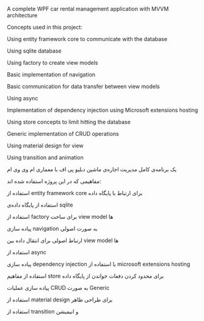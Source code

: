 A complete WPF car rental management application with MVVM architecture

Concepts used in this project:

Using entity framework core to communicate with the database

Using sqlite database

Using factory to create view models

Basic implementation of navigation

Basic communication for data transfer between view models

Using async

Implementation of dependency injection using Microsoft extensions hosting

Using store concepts to limit hitting the database

Generic implementation of CRUD operations

Using material design for view

Using transition and animation


یک برنامه‌ی کامل مدیریت اجاره‌ی ماشین دبلیو پی اف با معماری ام وی وی ام

مفاهیمی که در این پروژه استفاده شده اند:

استفاده از entity framework core برای ارتباط با پایگاه داده

استفاده از پایگاه داده‌ی sqlite

استفاده از factory برای ساخت view model ها

پیاده سازی navigation به صورت اصولی 

ارتباط اصولی برای انتقال داده بین view model ها

استفاده از async

پیاده سازی dependency injection با استفاده از microsoft extensions hosting

استفاده از مفاهیم store برای محدود کردن دفعات خواندن از پایگاه داده

پیاده سازی عملیات CRUD به صورت Generic

استفاده از material design برای طراحی ظاهر

استفاده از transition و انیمیشن
